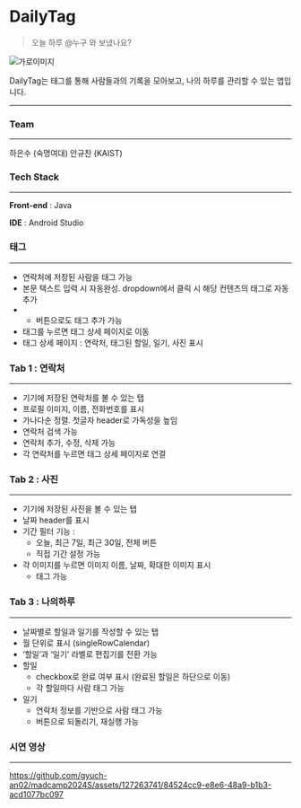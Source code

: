 # DailyTag

> 오늘 하루 @누구 와 보냈나요?


![가로이미지](https://github.com/gyuch-an02/madcamp2024S/assets/146503043/f4157c68-f66e-4119-b741-56a5e4c59913)


DailyTag는 태그를 통해 사람들과의 기록을 모아보고, 나의 하루를 관리할 수 있는 앱입니다. 

---

### Team

---

하은수 (숙명여대)
안규찬 (KAIST)

### Tech Stack

---

**Front-end** : Java

**IDE** : Android Studio

### 태그

---

- 연락처에 저장된 사람을 태그 가능
- 본문 텍스트 입력 시 자동완성. dropdown에서 클릭 시 해당 컨텐츠의 태그로 자동 추가
- + 버튼으로도 태그 추가 가능
- 태그를 누르면 태그 상세 페이지로 이동
- 태그 상세 페이지 : 연락처, 태그된 할일, 일기, 사진 표시

### Tab 1 : 연락처

---

- 기기에 저장된 연락처를 볼 수 있는 탭
- 프로필 이미지, 이름, 전화번호를 표시
- 가나다순 정렬. 첫글자 header로 가독성을 높임
- 연락처 검색 가능
- 연락처 추가, 수정, 삭제 가능
- 각 연락처를 누르면 태그 상세 페이지로 연결

### Tab 2 : 사진

---

- 기기에 저장된 사진을 볼 수 있는 탭
- 날짜 header를 표시
- 기간 필터 기능 :
    - 오늘, 최근 7일, 최근 30일, 전체 버튼
    - 직접 기간 설정 가능
- 각 이미지를 누르면 이미지 이름, 날짜, 확대한 이미지 표시
    - 태그 가능

### Tab 3 : 나의하루

---

- 날짜별로 할일과 일기를 작성할 수 있는 탭
- 월 단위로 표시 (singleRowCalendar)
- ‘할일’과 ‘일기’ 라벨로 편집기를 전환 가능
- 할일
    - checkbox로 완료 여부 표시 (완료된 할일은 하단으로 이동)
    - 각 할일마다 사람 태그 가능
- 일기
    - 연락처 정보를 기반으로 사람 태그 가능
    - 버튼으로 되돌리기, 재실행 가능

### 시연 영상

---

https://github.com/gyuch-an02/madcamp2024S/assets/127263741/84524cc9-e8e6-48a9-b1b3-acd1077bc097
